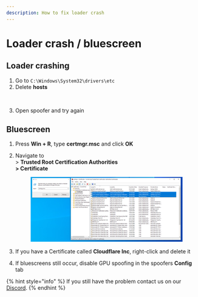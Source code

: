 ```yaml
---
description: How to fix loader crash
---
```


# Loader crash / bluescreen

## Loader crashing

1. Go to `C:\Windows\System32\drivers\etc`
2. Delete **hosts**

<figure><img src="https://media.discordapp.net/attachments/1084221170557124648/1088195778008334336/image.png" alt=""><figcaption></figcaption></figure>

3. Open spoofer and try again

## Bluescreen

1. Press **Win + R**, type **certmgr.msc** and click **OK**
2.  Navigate to\
    \> **Trusted Root Certification Authorities**\
    **> Certificate**

    <figure><img src="../.gitbook/assets/Bild_2023-11-24_145201275.png" alt=""><figcaption></figcaption></figure>
3. If you have a Certificate called **Cloudflare Inc**, right-click and delete it
4. If bluescreens still occur, disable GPU spoofing in the spoofers **Config** tab

{% hint style="info" %}
If you still have the problem contact us on our [Discord](https://discord.com/invite/radiantaim).
{% endhint %}
